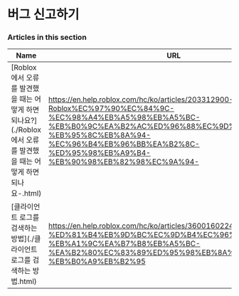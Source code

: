 # 버그 신고하기  
### Articles in this section
Name|URL
-|-
[Roblox에서 오류를 발견했을 때는 어떻게 하면 되나요?](./Roblox에서 오류를 발견했을 때는 어떻게 하면 되나요-.html) |https://en.help.roblox.com/hc/ko/articles/203312900-Roblox%EC%97%90%EC%84%9C-%EC%98%A4%EB%A5%98%EB%A5%BC-%EB%B0%9C%EA%B2%AC%ED%96%88%EC%9D%84-%EB%95%8C%EB%8A%94-%EC%96%B4%EB%96%BB%EA%B2%8C-%ED%95%98%EB%A9%B4-%EB%90%98%EB%82%98%EC%9A%94-
[클라이언트 로그를 검색하는 방법](./클라이언트 로그를 검색하는 방법.html) |https://en.help.roblox.com/hc/ko/articles/360016022492-%ED%81%B4%EB%9D%BC%EC%9D%B4%EC%96%B8%ED%8A%B8-%EB%A1%9C%EA%B7%B8%EB%A5%BC-%EA%B2%80%EC%83%89%ED%95%98%EB%8A%94-%EB%B0%A9%EB%B2%95